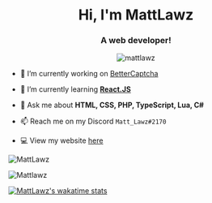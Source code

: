 <h1 align="center">Hi, I'm MattLawz</h1>
<h3 align="center">A web developer!</h3>

<p align="center"> <img src="https://komarev.com/ghpvc/?username=mattlawz" alt="mattlawz" /> </p>

- 🔭 I’m currently working on [BetterCaptcha](https://github.com/bettercaptcha)

- 🌱 I’m currently learning **[React.JS](https://reactjs.org/)**

- 💬 Ask me about **HTML, CSS, PHP, TypeScript, Lua, C#**

- 📫 Reach me on my Discord `Matt_Lawz#2170`

- 💻 View my website [here](https://mattlawz.dev/)

<p><img align="center" src="https://github-readme-stats.vercel.app/api/top-langs/?username=MattLawz&layout=compact&theme=dark" alt="MattLawz" <a/></p>
<p><img align="center" src="https://github-readme-stats.vercel.app/api?username=Mattlawz&show_icons=true&theme=dark" alt="Mattlawz" /></p>

[![MattLawz's wakatime stats](https://github-readme-stats.vercel.app/api/wakatime?username=mattlawz&theme=dark)](https://github.com/mattlawz)
